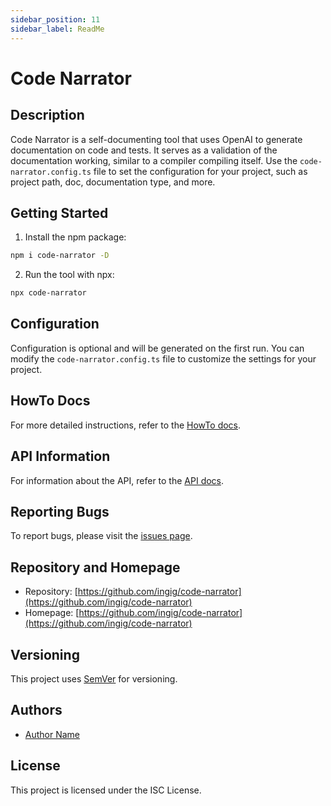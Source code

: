 ```yaml
---
sidebar_position: 11
sidebar_label: ReadMe
---
```


# Code Narrator

## Description

Code Narrator is a self-documenting tool that uses OpenAI to generate documentation on code and tests. It serves as a validation of the documentation working, similar to a compiler compiling itself. Use the `code-narrator.config.ts` file to set the configuration for your project, such as project path, doc, documentation type, and more.

## Getting Started

1. Install the npm package:

```bash
npm i code-narrator -D
```

2. Run the tool with npx:

```bash
npx code-narrator
```

## Configuration

Configuration is optional and will be generated on the first run. You can modify the `code-narrator.config.ts` file to customize the settings for your project.

## HowTo Docs

For more detailed instructions, refer to the [HowTo docs](howto/README.md).

## API Information

For information about the API, refer to the [API docs](src/README.md).

## Reporting Bugs

To report bugs, please visit the [issues page](https://github.com/ingig/code-narrator/issues).

## Repository and Homepage

- Repository: [https://github.com/ingig/code-narrator](https://github.com/ingig/code-narrator)
- Homepage: [https://github.com/ingig/code-narrator](https://github.com/ingig/code-narrator)

## Versioning

This project uses [SemVer](http://semver.org/) for versioning.

## Authors

- [Author Name](mailto:author@example.com)

## License

This project is licensed under the ISC License.